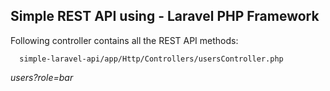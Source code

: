 ## Simple REST API using - Laravel PHP Framework

Following controller contains all the REST API methods:

      simple-laravel-api/app/Http/Controllers/usersController.php
    



*users?role=bar*
